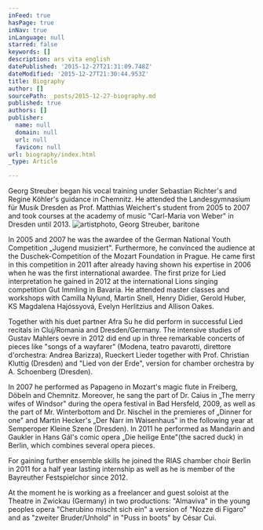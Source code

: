 ```yaml
---
inFeed: true
hasPage: true
inNav: true
inLanguage: null
starred: false
keywords: []
description: ars vita english
datePublished: '2015-12-27T21:31:09.748Z'
dateModified: '2015-12-27T21:30:44.953Z'
title: Biography
author: []
sourcePath: _posts/2015-12-27-biography.md
published: true
authors: []
publisher:
  name: null
  domain: null
  url: null
  favicon: null
url: biography/index.html
_type: Article

---
```

Georg Streuber began his vocal training under Sebastian Richter's and Regine Köhler's guidance in Chemnitz. He attended the Landesgymnasium für Musik Dresden as Prof. Matthias Weichert's student from 2005 to 2007 and took courses at the academy of music "Carl-Maria von Weber" in Dresden until 2013\.
![artistphoto, Georg Streuber, baritone](https://the-grid-user-content.s3-us-west-2.amazonaws.com/8dfc0db8-7cb5-4a5d-a64b-677a566c56ae.jpg)

In 2005 and 2007 he was the awardee of the German National Youth Competition „Jugend musiziert". Furthermore, he convinced the audience at the Duschek-Competition of the Mozart Foundation in Prague. He came first in this competition in 2011 after already having shown his expertise in 2006 when he was the first international awardee. The first prize for Lied interpretation he gained in 2012 at the international Lions singing competition Gut Immling in Bavaria. He attended master classes and workshops with Camilla Nylund, Martin Snell, Henry Didier, Gerold Huber, KS Magdalena Hajóssyová, Evelyn Herlitzius and Allison Oakes.

Together with his duet partner Afra Su he did perform in successful Lied recitals in Cluj/Romania and Dresden/Germany. The intensive studies of Gustav Mahlers oevre in 2012 did end up in three remarkable concerts of pieces like "songs of a wayfarer" (Modena, teatro pavarotti, direttore d'orchestra: Andrea Barizza), Rueckert Lieder together with Prof. Christian Kluttig (Dresden) and "Lied von der Erde", version for chamber orchestra by A. Schoenberg (Dresden).

In 2007 he performed as Papageno in Mozart's magic flute in Freiberg, Döbeln and Chemnitz. Moreover, he sang the part of Dr. Caius in „The merry wifes of Windsor" during the opera festival in Bad Hersfeld, 2009, as well as the part of Mr. Winterbottom and Dr. Nischel in the premieres of „Dinner for one" and Martin Hecker's „Der Narr im Waisenhaus" in the following year at Semperoper Kleine Szene (Dresden). In 2011 he performed as Mandarin and Gaukler in Hans Gál's comic opera „Die heilige Ente"(the sacred duck) in Berlin, which combines several opera pieces.

For gaining further ensemble skills he joined the RIAS chamber choir Berlin in 2011 for a half year lasting internship as well as he is member of the Bayreuther Festspielchor since 2012\.

At the moment he is working as a freelancer and guest soloist at the Theatre in Zwickau (Germany) in two productions: "Almaviva" in the young peoples opera "Cherubino mischt sich ein" a version of "Nozze di Figaro" and as "zweiter Bruder/Unhold" in "Puss in boots" by César Cui.